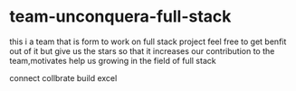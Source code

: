 # team-unconquera-full-stack
this i a  team that is form to work on full stack project feel free to get benfit out of it but give us the stars so that it increases our contribution to the team,motivates help us growing in the field of full stack




connect collbrate build excel            
